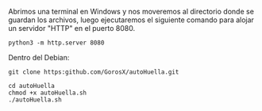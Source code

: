 Abrimos una terminal en Windows y nos moveremos al directorio donde se guardan los archivos, luego ejecutaremos el siguiente comando para alojar un servidor "HTTP" en el puerto 8080.

```
python3 -m http.server 8080
```

Dentro del Debian:
```
git clone https:github.com/GorosX/autoHuella.git
```
```
cd autoHuella
chmod +x autoHuella.sh
./autoHuella.sh
```
